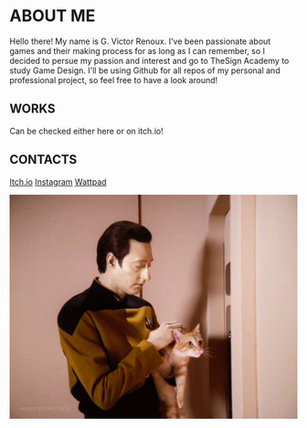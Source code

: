 # ABOUT ME

Hello there! My name is G. Victor Renoux.
I've been passionate about games and their making process for as long as I can remember, so I decided to persue my passion and interest and go to TheSign Academy to study Game Design.
I'll be using Github for all repos of my personal and professional project, so feel free to have a look around!
 
## WORKS

Can be checked either here or on itch.io!

## CONTACTS

[Itch.io](https://victor-renoux.itch.io)
[Instagram](https://www.instagram.com/greyv_renoux)
[Wattpad]((https://www.wattpad.com/user/victor_renoux_42))

![image](ezgif-3-2b2018d2a7.gif)
